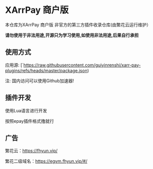 # XArrPay 商户版

本仓库为XArrPay 商户版 非官方的第三方插件收录仓库(由繁花云运行维护）

**请勿使用于非法用途,开源只为学习使用,如使用非法用途,后果自行承担**


## 使用方式
应用源: [`https://raw.githubusercontent.com/guiyinrenshi/xarr-pay-plugins/refs/heads/master/package.json)

注: 国内访问可以使用Github加速器!

## 插件开发

使用Lua语言进行开发

按照epay插件格式撸就行

## 广告

繁花云：https://fhyun.vip/

繁花二级域名：https://egym.fhyun.vip/#/
